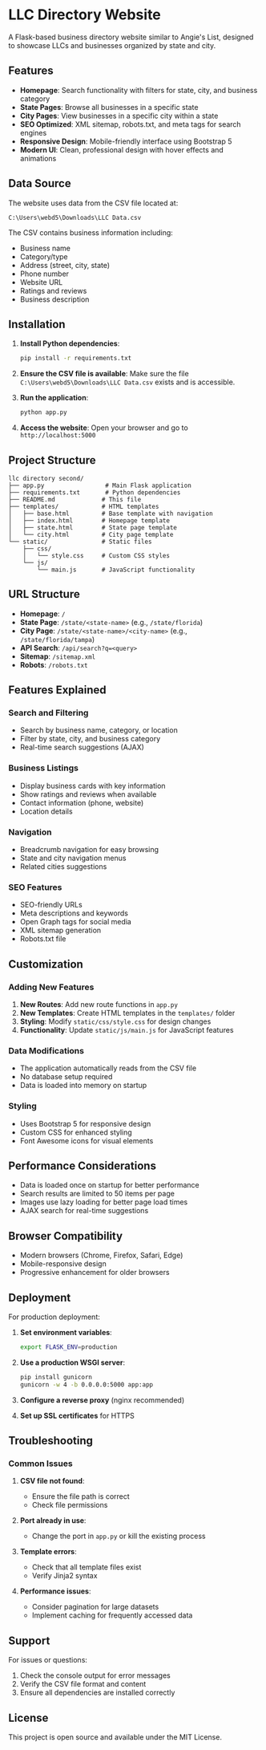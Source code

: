 # LLC Directory Website

A Flask-based business directory website similar to Angie's List, designed to showcase LLCs and businesses organized by state and city.

## Features

- **Homepage**: Search functionality with filters for state, city, and business category
- **State Pages**: Browse all businesses in a specific state
- **City Pages**: View businesses in a specific city within a state
- **SEO Optimized**: XML sitemap, robots.txt, and meta tags for search engines
- **Responsive Design**: Mobile-friendly interface using Bootstrap 5
- **Modern UI**: Clean, professional design with hover effects and animations

## Data Source

The website uses data from the CSV file located at:
```
C:\Users\webd5\Downloads\LLC Data.csv
```

The CSV contains business information including:
- Business name
- Category/type
- Address (street, city, state)
- Phone number
- Website URL
- Ratings and reviews
- Business description

## Installation

1. **Install Python dependencies**:
   ```bash
   pip install -r requirements.txt
   ```

2. **Ensure the CSV file is available**:
   Make sure the file `C:\Users\webd5\Downloads\LLC Data.csv` exists and is accessible.

3. **Run the application**:
   ```bash
   python app.py
   ```

4. **Access the website**:
   Open your browser and go to `http://localhost:5000`

## Project Structure

```
llc directory second/
├── app.py                 # Main Flask application
├── requirements.txt       # Python dependencies
├── README.md             # This file
├── templates/            # HTML templates
│   ├── base.html         # Base template with navigation
│   ├── index.html        # Homepage template
│   ├── state.html        # State page template
│   └── city.html         # City page template
└── static/               # Static files
    ├── css/
    │   └── style.css     # Custom CSS styles
    └── js/
        └── main.js       # JavaScript functionality
```

## URL Structure

- **Homepage**: `/`
- **State Page**: `/state/<state-name>` (e.g., `/state/florida`)
- **City Page**: `/state/<state-name>/<city-name>` (e.g., `/state/florida/tampa`)
- **API Search**: `/api/search?q=<query>`
- **Sitemap**: `/sitemap.xml`
- **Robots**: `/robots.txt`

## Features Explained

### Search and Filtering
- Search by business name, category, or location
- Filter by state, city, and business category
- Real-time search suggestions (AJAX)

### Business Listings
- Display business cards with key information
- Show ratings and reviews when available
- Contact information (phone, website)
- Location details

### Navigation
- Breadcrumb navigation for easy browsing
- State and city navigation menus
- Related cities suggestions

### SEO Features
- SEO-friendly URLs
- Meta descriptions and keywords
- Open Graph tags for social media
- XML sitemap generation
- Robots.txt file

## Customization

### Adding New Features
1. **New Routes**: Add new route functions in `app.py`
2. **New Templates**: Create HTML templates in the `templates/` folder
3. **Styling**: Modify `static/css/style.css` for design changes
4. **Functionality**: Update `static/js/main.js` for JavaScript features

### Data Modifications
- The application automatically reads from the CSV file
- No database setup required
- Data is loaded into memory on startup

### Styling
- Uses Bootstrap 5 for responsive design
- Custom CSS for enhanced styling
- Font Awesome icons for visual elements

## Performance Considerations

- Data is loaded once on startup for better performance
- Search results are limited to 50 items per page
- Images use lazy loading for better page load times
- AJAX search for real-time suggestions

## Browser Compatibility

- Modern browsers (Chrome, Firefox, Safari, Edge)
- Mobile-responsive design
- Progressive enhancement for older browsers

## Deployment

For production deployment:

1. **Set environment variables**:
   ```bash
   export FLASK_ENV=production
   ```

2. **Use a production WSGI server**:
   ```bash
   pip install gunicorn
   gunicorn -w 4 -b 0.0.0.0:5000 app:app
   ```

3. **Configure a reverse proxy** (nginx recommended)

4. **Set up SSL certificates** for HTTPS

## Troubleshooting

### Common Issues

1. **CSV file not found**:
   - Ensure the file path is correct
   - Check file permissions

2. **Port already in use**:
   - Change the port in `app.py` or kill the existing process

3. **Template errors**:
   - Check that all template files exist
   - Verify Jinja2 syntax

4. **Performance issues**:
   - Consider pagination for large datasets
   - Implement caching for frequently accessed data

## Support

For issues or questions:
1. Check the console output for error messages
2. Verify the CSV file format and content
3. Ensure all dependencies are installed correctly

## License

This project is open source and available under the MIT License.







